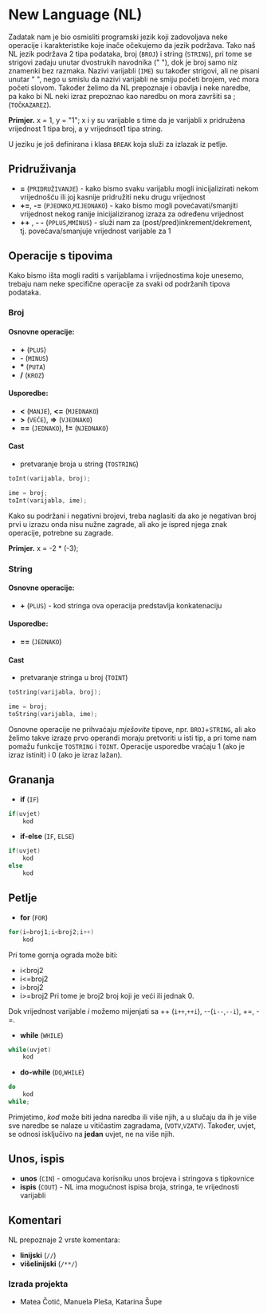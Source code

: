 # New Language (NL)

Zadatak nam je bio osmisliti programski jezik koji zadovoljava neke operacije i karakteristike koje inače očekujemo da jezik podržava. Tako naš NL jezik podržava 2 tipa podataka, broj (`BROJ`) i string (`STRING`), pri tome se strigovi zadaju unutar dvostrukih navodnika (" "), dok je broj samo niz znamenki bez razmaka. Nazivi varijabli (`IME`) su također strigovi, ali ne pisani unutar " ", nego u smislu da nazivi varijabli ne smiju početi brojem, već mora početi slovom. Također želimo da NL prepoznaje i obavlja i neke naredbe, pa kako bi NL neki izraz prepoznao kao naredbu on mora završiti sa ; (`TOČKAZAREZ`). 
 
**Primjer.** x = 1, y = "1"; 
x i y su varijable s time da je varijabli x pridružena vrijednost 1 tipa broj, a y vrijednsot1 tipa string.

U jeziku je još definirana i klasa `BREAK` koja služi za izlazak iz petlje.

## Pridruživanja

* **=** (`PRIDRUŽIVANJE`) - kako bismo svaku varijablu mogli inicijalizirati nekom vrijednošću ili joj kasnije pridružiti neku drugu vrijednost
* **+=**, **-=** (`PJEDNKO`,`MIJEDNAKO`) - kako bismo mogli povećavati/smanjiti vrijednost nekog ranije inicijaliziranog izraza za određenu vrijednost
* **++** , **- -** (`PPLUS`,`MMINUS`) - služi nam za (post/pred)inkrement/dekrement, tj. povećava/smanjuje vrijednost varijable za 1

## Operacije s tipovima

Kako bismo išta mogli raditi s varijablama i vrijednostima koje unesemo, trebaju nam neke specifične operacije za svaki od podržanih tipova podataka.

### Broj

#### Osnovne operacije:
* **+** (`PLUS`)
* **-** (`MINUS`)
* __*__ (`PUTA`)
* **/** (`KROZ`)

#### Usporedbe:
* **<** (`MANJE`), **<=** (`MJEDNAKO`)
* **>** (`VEĆE`), **=>** (`VJEDNAKO`)
* **==** (`JEDNAKO`), **!=** (`NJEDNAKO`)

#### Cast
* pretvaranje broja u string (`TOSTRING`)

```cpp
toInt(varijabla, broj);

ime = broj;
toInt(varijabla, ime);
```

Kako su podržani i negativni brojevi, treba naglasiti da ako je negativan broj prvi u izrazu onda nisu nužne zagrade, ali ako je ispred njega znak operacije, potrebne su zagrade.

**Primjer.** x = -2 * (-3);

### String

#### Osnovne operacije:
* **+** (`PLUS`) - kod stringa ova operacija predstavlja konkatenaciju

#### Usporedbe:
* **==** (`JEDNAKO`)

#### Cast
* pretvaranje stringa u broj (`TOINT`)

```cpp
toString(varijabla, broj);

ime = broj;
toString(varijabla, ime);
```

Osnovne operacije ne prihvaćaju _mješovite_ tipove, npr. `BROJ`+`STRING`, ali ako želimo takve izraze prvo operandi moraju pretvoriti u isti tip, a pri tome nam pomažu funkcije `TOSTRING` i  `TOINT`.
Operacije usporedbe vraćaju 1 (ako je izraz istinit) i 0 (ako je izraz lažan).


## Grananja

* **if** (`IF`)
```cpp
if(uvjet)
	kod
```
* **if-else** (`IF`, `ELSE`) 
```cpp
if(uvjet)
	kod
else
	kod
```

## Petlje
 
* **for** (`FOR`) 

```cpp
for(i=broj1;i<broj2;i++)
	kod
```
Pri tome gornja ograda može biti: 
* i<broj2
* i<=broj2
* i>broj2
* i>=broj2
 Pri tome je broj2 broj koji je veći ili jednak 0.

Dok vrijednost varijable _i_ možemo mijenjati sa ++ (`i++`,`++i`), --(`i--`,`--i`), +=, -=.


* **while** (`WHILE`)

```cpp
while(uvjet)
	kod
```

* **do-while** (`DO`,`WHILE`)

```cpp
do
	kod
while;
```
Primjetimo, _kod_ može biti jedna naredba ili više njih, a u slučaju da ih je više sve naredbe se nalaze u vitičastim zagradama, (`VOTV`,`VZATV`). Također, uvjet, se odnosi isključivo na **jedan** uvjet, ne na više njih.

## Unos, ispis

* **unos** (`CIN`) - omogućava korisniku unos brojeva i stringova s tipkovnice
* **ispis** (`COUT`) - NL ima mogućnost ispisa broja, stringa, te vrijednosti varijabli


## Komentari

NL prepoznaje 2 vrste komentara:
* **linijski** (`//`)
* **višelinijski** (`/**/`)

### Izrada projekta
* Matea Čotić, Manuela Pleša, Katarina Šupe

